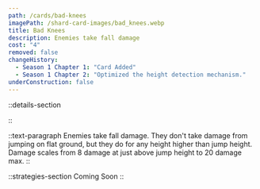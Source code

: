 ```yaml
---
path: /cards/bad-knees
imagePath: /shard-card-images/bad_knees.webp
title: Bad Knees
description: Enemies take fall damage
cost: "4"
removed: false
changeHistory:
  - Season 1 Chapter 1: "Card Added"
  - Season 1 Chapter 2: "Optimized the height detection mechanism."
underConstruction: false
---
```


::details-section

::

::text-paragraph
Enemies take fall damage. They don't take damage from jumping on flat ground, but they do for any height higher than jump height. Damage scales from 8 damage at just above jump height to 20 damage max.
::

::strategies-section
Coming Soon
::
